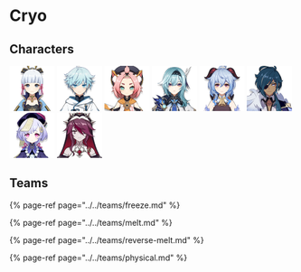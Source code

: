 # Cryo

## Characters

![](../../.gitbook/assets/ui_avataricon_ayaka.png) ![](../../.gitbook/assets/ui_avataricon_chongyun.png) ![](../../.gitbook/assets/ui_avataricon_diona.png) ![](../../.gitbook/assets/ui_avataricon_eula.png) ![](../../.gitbook/assets/ui_avataricon_ganyu.png) ![](../../.gitbook/assets/ui_avataricon_kaeya.png) ![](../../.gitbook/assets/ui_avataricon_qiqi.png) ![](../../.gitbook/assets/ui_avataricon_rosaria.png) 

## Teams

{% page-ref page="../../teams/freeze.md" %}

{% page-ref page="../../teams/melt.md" %}

{% page-ref page="../../teams/reverse-melt.md" %}

{% page-ref page="../../teams/physical.md" %}







